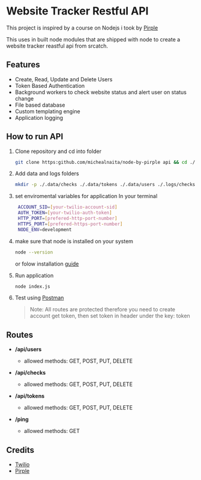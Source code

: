 # Website Tracker Restful API

This project is inspired by a course on Nodejs i took by [Pirple](pirple.com)

This uses in built node modules that are shipped with node to create a website tracker reastful api from srcatch.

## Features

- Create, Read, Update and Delete Users
- Token Based Authentication
- Background workers to check website status and alert user on status change
- File based database
- Custom templating engine
- Application logging

## How to run API

1. Clone repository and cd into folder

   ```sh
   git clone https:github.com/michealnaita/node-by-pirple api && cd ./api
   ```

2. Add data and logs folders

   ```sh
   mkdir -p ./.data/checks ./.data/tokens ./.data/users ./.logs/checks ./.logs/errors


   ```

3. set enviromental variables for application
   In your terminal

   ```sh
    ACCOUNT_SID=[your-twilio-account-sid]
    AUTH_TOKEN=[your-twilio-auth-token]
    HTTP_PORT=[prefered-http-port-number]
    HTTPS_PORT=[prefered-https-port-number]
    NODE_ENV=development
   ```

4. make sure that node is installed on your system

   ```sh
   node --version
   ```

   or folow installation [guide](https://nodejs.org/en/download/package-manager/)

5. Run application
   ```sh
   node index.js
   ```
6. Test using [Postman](https://www.postman.com)
   > Note: All routes are protected therefore you need to create account get token, then set token in header under the key: token

## Routes

- **/api/users**

  - allowed methods: GET, POST, PUT, DELETE

- **/api/checks**
  - allowed methods: GET, POST, PUT, DELETE
- **/api/tokens**
  - allowed methods: GET, POST, PUT, DELETE
- **/ping**
  - allowed methods: GET

## Credits

- [Twilio](https://www.twilio.com)
- [Pirple](https://www.pirple.com)
